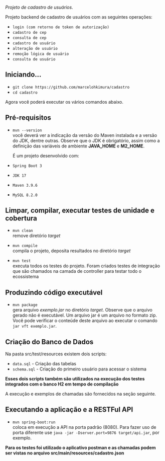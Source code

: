 
_Projeto de cadastro de usuários_.

Projeto backend de cadastro de usuários com as seguintes operações:

- `login (com retorno de token de autorização)`
- `cadastro de cep`
- `consulta de cep`
- `cadastro de usuário`
- `alteração de usuário`
- `remoção lógica de usuário`
- `consulta de usuário`

## Iniciando...

- `git clone https://github.com/marcelohkimura/cadastro`
- `cd cadastro`

Agora você poderá executar os vários comandos abaixo.

## Pré-requisitos

- `mvn --version`<br>
  você deverá ver a indicação da versão do Maven instalada e
  a versão do JDK, dentre outras. Observe que o JDK é obrigatório, assim como
  a definição das variáveis de ambiente **JAVA_HOME** e **M2_HOME**.
  
  É um projeto desenvolvido com:

- `Spring Boot 3`
- `JDK 17`
- `Maven 3.9.6`
- `MySQL 8.2.0`

## Limpar, compilar, executar testes de unidade e cobertura

- `mvn clean`<br>
  remove diretório _target_

- `mvn compile`<br>
  compila o projeto, deposita resultados no diretório _target_

- `mvn test`<br>
  executa todos os testes do projeto. Foram criados testes de integração que são
  chamados na camada de controller para testar todo o ecossistema

## Produzindo código executável

- `mvn package`<br>
  gera arquivo _exemplo.jar_ no diretório _target_. Observe que
  o arquivo gerado não é executável. Um arquivo jar é um arquivo no formato
  zip. Você pode verificar o conteúde deste arquivo ao executar o comando `jar vft exemplo.jar`.

## Criação do Banco de Dados

Na pasta src/test/resources existem dois scripts:

- `data.sql` - Criação das tabelas<br>
- `schema.sql` - Criação do primeiro usuário para acessar o sistema<br>

**Esses dois scripts também são utilizados na execução dos testes integrados com o banco H2 em tempo de compilação**

A execução e exemplos de chamadas são fornecidos na seção seguinte.

## Executando a aplicação e a RESTFul API

- `mvn spring-boot:run`<br>
  coloca em execução a API na porta padrão (8080). Para fazer uso de porta
  diferente use `java -jar -Dserver.port=9876 target/api.jar`, por exemplo. 

**Para os testes foi utilizado o aplicativo postman e as chamadas podem ser vistas no arquivo src/main/resources/cadastro.json**
